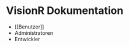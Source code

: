 <!-- TITLE: VisionR Wiki -->
<!-- SUBTITLE: Dokumentation der VisionR Module -->

# VisionR Dokumentation
* [[Benutzer]]
* Administratoren
* Entwickler